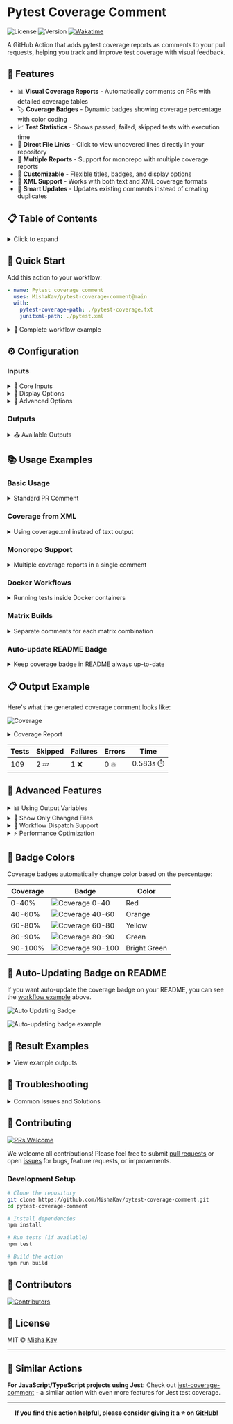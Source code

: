# Pytest Coverage Comment

![License](https://img.shields.io/github/license/MishaKav/pytest-coverage-comment)
![Version](https://img.shields.io/github/package-json/v/MishaKav/pytest-coverage-comment)
[![Wakatime](https://wakatime.com/badge/user/f838c8aa-c197-42f0-b335-cd1d26159dfd/project/b1e64a51-e518-4b91-bb00-189ffdd444c6.svg)](https://wakatime.com/badge/user/f838c8aa-c197-42f0-b335-cd1d26159dfd/project/b1e64a51-e518-4b91-bb00-189ffdd444c6)

A GitHub Action that adds pytest coverage reports as comments to your pull requests, helping you track and improve test coverage with visual feedback.

## 🎯 Features

- 📊 **Visual Coverage Reports** - Automatically comments on PRs with detailed coverage tables
- 🏷️ **Coverage Badges** - Dynamic badges showing coverage percentage with color coding
- 📈 **Test Statistics** - Shows passed, failed, skipped tests with execution time
- 🔗 **Direct File Links** - Click to view uncovered lines directly in your repository
- 📁 **Multiple Reports** - Support for monorepo with multiple coverage reports
- 🎨 **Customizable** - Flexible titles, badges, and display options
- 📝 **XML Support** - Works with both text and XML coverage formats
- 🚀 **Smart Updates** - Updates existing comments instead of creating duplicates

## 📋 Table of Contents

<details>
<summary>Click to expand</summary>

- [Pytest Coverage Comment](#pytest-coverage-comment)
  - [🎯 Features](#-features)
  - [📋 Table of Contents](#-table-of-contents)
  - [🚀 Quick Start](#-quick-start)
  - [⚙️ Configuration](#️-configuration)
    - [Inputs](#inputs)
    - [Outputs](#outputs)
  - [📚 Usage Examples](#-usage-examples)
    - [Basic Usage](#basic-usage)
    - [Coverage from XML](#coverage-from-xml)
    - [Monorepo Support](#monorepo-support)
    - [Docker Workflows](#docker-workflows)
    - [Matrix Builds](#matrix-builds)
    - [Auto-update README Badge](#auto-update-readme-badge)
  - [🔬 Advanced Features](#-advanced-features)
  - [🎨 Badge Colors](#-badge-colors)
  - [📸 Result Examples](#-result-examples)
    - [Standard Comment (Collapsed)](#standard-comment-collapsed)
    - [Expanded Coverage Report](#expanded-coverage-report)
    - [Multiple Files (Monorepo)](#multiple-files-monorepo)
  - [🔧 Troubleshooting](#-troubleshooting)
    - [Comment Not Appearing](#comment-not-appearing)
    - [Coverage Report Too Large](#coverage-report-too-large)
    - [GitHub Step Summary Too Large](#github-step-summary-too-large)
    - [Files Not Found](#files-not-found)
    - [Wrong File Links](#wrong-file-links)
  - [🤝 Contributing](#-contributing)
    - [Development Setup](#development-setup)
  - [👥 Contributors](#-contributors)
  - [📄 License](#-license)
  - [🔗 Similar Actions](#-similar-actions)

</details>

## 🚀 Quick Start

Add this action to your workflow:

```yaml
- name: Pytest coverage comment
  uses: MishaKav/pytest-coverage-comment@main
  with:
    pytest-coverage-path: ./pytest-coverage.txt
    junitxml-path: ./pytest.xml
```

<details>
<summary>📖 Complete workflow example</summary>

```yaml
name: pytest-coverage-comment
on:
  pull_request:
    branches:
      - '*'

permissions:
  contents: write
  checks: write
  pull-requests: write

jobs:
  test:
    runs-on: ubuntu-latest
    steps:
      - uses: actions/checkout@v4

      - name: Set up Python
        uses: actions/setup-python@v5
        with:
          python-version: 3.11

      - name: Install dependencies
        run: |
          pip install pytest pytest-cov

      - name: Run tests with coverage
        run: |
          pytest --junitxml=pytest.xml --cov-report=term-missing:skip-covered --cov=src tests/ | tee pytest-coverage.txt

      - name: Pytest coverage comment
        uses: MishaKav/pytest-coverage-comment@main
        with:
          pytest-coverage-path: ./pytest-coverage.txt
          junitxml-path: ./pytest.xml
```

</details>

## ⚙️ Configuration

### Inputs

<details>
<summary>📝 Core Inputs</summary>

| Name                       | Required | Default                 | Description                                                                            |
| -------------------------- | -------- | ----------------------- | -------------------------------------------------------------------------------------- |
| `github-token`             | ✓        | `${{github.token}}`     | GitHub token for API access to create/update comments                                  |
| `pytest-coverage-path`     |          | `./pytest-coverage.txt` | Path to pytest text coverage output (from `--cov-report=term-missing`)                 |
| `pytest-xml-coverage-path` |          |                         | Path to XML coverage report (from `--cov-report=xml:coverage.xml`)                     |
| `junitxml-path`            |          |                         | Path to JUnit XML file for test statistics (passed/failed/skipped)                     |
| `issue-number`             |          |                         | Pull request number to comment on (required for workflow_dispatch/workflow_run events) |

</details>

<details>
<summary>🎨 Display Options</summary>

| Name                        | Default           | Description                                                         |
| --------------------------- | ----------------- | ------------------------------------------------------------------- |
| `title`                     | `Coverage Report` | Main title for the coverage comment (useful for monorepo projects)  |
| `badge-title`               | `Coverage`        | Text shown on the coverage percentage badge                         |
| `junitxml-title`            |                   | Title for the test summary section from JUnit XML                   |
| `hide-badge`                | `false`           | Hide the coverage percentage badge from the comment                 |
| `hide-report`               | `false`           | Hide the detailed coverage table (show only summary and badge)      |
| `hide-comment`              | `false`           | Skip creating PR comment entirely (useful for using outputs only)   |
| `report-only-changed-files` | `false`           | Show only files changed in the current pull request                 |
| `xml-skip-covered`          | `false`           | Hide files with 100% coverage from XML coverage reports             |
| `remove-link-from-badge`    | `false`           | Remove hyperlink from coverage badge (badge becomes plain image)    |
| `remove-links-to-files`     | `false`           | Remove file links from coverage table to reduce comment size        |
| `remove-links-to-lines`     | `false`           | Remove line number links from coverage table to reduce comment size |

</details>

<details>
<summary>🔧 Advanced Options</summary>

| Name                    | Default | Description                                                                                            |
| ----------------------- | ------- | ------------------------------------------------------------------------------------------------------ |
| `create-new-comment`    | `false` | Create new comment on each run instead of updating existing comment                                    |
| `unique-id-for-comment` |         | Unique identifier for matrix builds to update separate comments (e.g., `${{ matrix.python-version }}`) |
| `default-branch`        | `main`  | Base branch name for file links in coverage report (e.g., main, master)                                |
| `coverage-path-prefix`  |         | Prefix to add to file paths in coverage report links                                                   |
| `multiple-files`        |         | Generate single comment with multiple coverage reports (useful for monorepos)                          |

</details>

### Outputs

<details>
<summary>📤 Available Outputs</summary>

| Name                 | Example         | Description                                                                          |
| -------------------- | --------------- | ------------------------------------------------------------------------------------ |
| `coverage`           | `85%`           | Coverage percentage from pytest report                                               |
| `color`              | `green`         | Badge color based on coverage percentage (red/orange/yellow/green/brightgreen)       |
| `coverageHtml`       | HTML string     | Full HTML coverage report with clickable links to uncovered lines                    |
| `summaryReport`      | Markdown string | Test summary in markdown format with statistics (tests/skipped/failures/errors/time) |
| `warnings`           | `42`            | Number of coverage warnings from pytest-cov                                          |
| `tests`              | `109`           | Total number of tests run (from JUnit XML)                                           |
| `skipped`            | `2`             | Number of skipped tests (from JUnit XML)                                             |
| `failures`           | `0`             | Number of failed tests (from JUnit XML)                                              |
| `errors`             | `0`             | Number of test errors (from JUnit XML)                                               |
| `time`               | `12.5`          | Test execution time in seconds (from JUnit XML)                                      |
| `notSuccessTestInfo` | JSON string     | JSON details of failed, errored, and skipped tests (from JUnit XML)                  |

</details>

## 📚 Usage Examples

### Basic Usage

<details>
<summary>Standard PR Comment</summary>

```yaml
- name: Run tests
  run: |
    pytest --junitxml=pytest.xml --cov-report=term-missing:skip-covered --cov=src tests/ | tee pytest-coverage.txt

- name: Coverage comment
  uses: MishaKav/pytest-coverage-comment@main
  with:
    pytest-coverage-path: ./pytest-coverage.txt
    junitxml-path: ./pytest.xml
```

</details>

### Coverage from XML

<details>
<summary>Using coverage.xml instead of text output</summary>

```yaml
- name: Generate XML coverage
  run: |
    pytest --cov-report=xml:coverage.xml --cov=src tests/

- name: Coverage comment
  uses: MishaKav/pytest-coverage-comment@main
  with:
    pytest-xml-coverage-path: ./coverage.xml
    junitxml-path: ./pytest.xml
```

</details>

### Monorepo Support

<details>
<summary>Multiple coverage reports in a single comment</summary>

```yaml
- name: Coverage comment
  uses: MishaKav/pytest-coverage-comment@main
  with:
    multiple-files: |
      Backend API, ./backend/pytest-coverage.txt, ./backend/pytest.xml
      Frontend SDK, ./frontend/pytest-coverage.txt, ./frontend/pytest.xml
      Data Pipeline, ./pipeline/pytest-coverage.txt, ./pipeline/pytest.xml
```

This creates a consolidated table showing all coverage reports:

| Title         | Coverage | Tests | Time  |
| ------------- | -------- | ----- | ----- |
| Backend API   | 85%      | 156   | 23.4s |
| Frontend SDK  | 92%      | 89    | 12.1s |
| Data Pipeline | 78%      | 234   | 45.6s |

**Output**: Combined table showing coverage and test results for all packages.

<img alt="Multiple Files Mode Example" src="https://user-images.githubusercontent.com/289035/122121939-ddd0c500-ce34-11eb-8546-89a8a769e065.png">

</details>

### Docker Workflows

<details>
<summary>Running tests inside Docker containers</summary>

```yaml
- name: Run tests in Docker
  run: |
    docker run -v /tmp:/tmp $IMAGE_TAG \
      python -m pytest \
        --cov-report=term-missing:skip-covered \
        --junitxml=/tmp/pytest.xml \
        --cov=src tests/ | tee /tmp/pytest-coverage.txt

- name: Coverage comment
  uses: MishaKav/pytest-coverage-comment@main
  with:
    pytest-coverage-path: /tmp/pytest-coverage.txt
    junitxml-path: /tmp/pytest.xml
```

</details>

### Matrix Builds

<details>
<summary>Separate comments for each matrix combination</summary>

```yaml
strategy:
  matrix:
    python-version: ['3.9', '3.10', '3.11']
    os: [ubuntu-latest, windows-latest]

steps:
  - name: Coverage comment
    uses: MishaKav/pytest-coverage-comment@main
    with:
      pytest-coverage-path: ./pytest-coverage.txt
      junitxml-path: ./pytest.xml
      unique-id-for-comment: ${{ matrix.python-version }}-${{ matrix.os }}
      title: Coverage for Python ${{ matrix.python-version }} on ${{ matrix.os }}
```

</details>

### Auto-update README Badge

<details>
<summary>Keep coverage badge in README always up-to-date</summary>

First, add placeholders to your README.md:

```markdown
<!-- Pytest Coverage Comment:Begin -->
<!-- Pytest Coverage Comment:End -->
```

Then use this workflow:

```yaml
name: Update Coverage Badge
on:
  push:
    branches: [main]

permissions:
  contents: write

jobs:
  update-badge:
    runs-on: ubuntu-latest
    steps:
      - uses: actions/checkout@v4
        with:
          persist-credentials: false
          fetch-depth: 0

      - name: Run tests
        run: |
          pytest --junitxml=pytest.xml --cov-report=term-missing --cov=src tests/ | tee pytest-coverage.txt

      - name: Coverage comment
        id: coverage
        uses: MishaKav/pytest-coverage-comment@main
        with:
          pytest-coverage-path: ./pytest-coverage.txt
          junitxml-path: ./pytest.xml
          hide-comment: true

      - name: Update README
        run: |
          sed -i '/<!-- Pytest Coverage Comment:Begin -->/,/<!-- Pytest Coverage Comment:End -->/c\<!-- Pytest Coverage Comment:Begin -->\n${{ steps.coverage.outputs.coverageHtml }}\n<!-- Pytest Coverage Comment:End -->' ./README.md

      - name: Commit changes
        uses: stefanzweifel/git-auto-commit-action@v5
        with:
          commit_message: 'docs: update coverage badge'
          file_pattern: README.md
```

</details>

## 📋 Output Example

Here's what the generated coverage comment looks like:

<img alt="Coverage" src="https://img.shields.io/badge/Coverage-30%25-red.svg" /><br/><details><summary>Coverage Report</summary><table><tr><th>File</th><th>Stmts</th><th>Miss</th><th>Cover</th><th>Missing</th></tr><tbody><tr><td colspan="5"><b>functions/example_completed</b></td></tr><tr><td>&nbsp; &nbsp;<a href="https://github.com/MishaKav/pytest-coverage-comment/blob/680f562642190a6a28f6c54785c767e2586b44b8/functions/example_completed/example_completed.py">example_completed.py</a></td><td>64</td><td>19</td><td>70%</td><td><a href="https://github.com/MishaKav/pytest-coverage-comment/blob/680f562642190a6a28f6c54785c767e2586b44b8/functions/example_completed/example_completed.py#L33">33</a>, <a href="https://github.com/MishaKav/pytest-coverage-comment/blob/680f562642190a6a28f6c54785c767e2586b44b8/functions/example_completed/example_completed.py#L39-L45">39&ndash;45</a>, <a href="https://github.com/MishaKav/pytest-coverage-comment/blob/680f562642190a6a28f6c54785c767e2586b44b8/functions/example_completed/example_completed.py#L48-L51">48&ndash;51</a>, <a href="https://github.com/MishaKav/pytest-coverage-comment/blob/680f562642190a6a28f6c54785c767e2586b44b8/functions/example_completed/example_completed.py#L55-L58">55&ndash;58</a>, <a href="https://github.com/MishaKav/pytest-coverage-comment/blob/680f562642190a6a28f6c54785c767e2586b44b8/functions/example_completed/example_completed.py#L65-L70">65&ndash;70</a>, <a href="https://github.com/MishaKav/pytest-coverage-comment/blob/680f562642190a6a28f6c54785c767e2586b44b8/functions/example_completed/example_completed.py#L91-L92">91&ndash;92</a></td></tr><tr><td colspan="5"><b>functions/example_manager</b></td></tr><tr><td>&nbsp; &nbsp;<a href="https://github.com/MishaKav/pytest-coverage-comment/blob/680f562642190a6a28f6c54785c767e2586b44b8/functions/example_manager/example_manager.py">example_manager.py</a></td><td>44</td><td>11</td><td>75%</td><td><a href="https://github.com/MishaKav/pytest-coverage-comment/blob/680f562642190a6a28f6c54785c767e2586b44b8/functions/example_manager/example_manager.py#L31-L33">31&ndash;33</a>, <a href="https://github.com/MishaKav/pytest-coverage-comment/blob/680f562642190a6a28f6c54785c767e2586b44b8/functions/example_manager/example_manager.py#L49-L55">49&ndash;55</a>, <a href="https://github.com/MishaKav/pytest-coverage-comment/blob/680f562642190a6a28f6c54785c767e2586b44b8/functions/example_manager/example_manager.py#L67-L69">67&ndash;69</a></td></tr><tr><td>&nbsp; &nbsp;<a href="https://github.com/MishaKav/pytest-coverage-comment/blob/680f562642190a6a28f6c54785c767e2586b44b8/functions/example_manager/example_static.py">example_static.py</a></td><td>40</td><td>2</td><td>95%</td><td><a href="https://github.com/MishaKav/pytest-coverage-comment/blob/680f562642190a6a28f6c54785c767e2586b44b8/functions/example_manager/example_static.py#L60-L61">60&ndash;61</a></td></tr><tr><td colspan="5"><b>functions/my_exampels</b></td></tr><tr><td>&nbsp; &nbsp;<a href="https://github.com/MishaKav/pytest-coverage-comment/blob/680f562642190a6a28f6c54785c767e2586b44b8/functions/my_exampels/example.py">example.py</a></td><td>20</td><td>20</td><td>0%</td><td><a href="https://github.com/MishaKav/pytest-coverage-comment/blob/680f562642190a6a28f6c54785c767e2586b44b8/functions/my_exampels/example.py#L1-L31">1&ndash;31</a></td></tr><tr><td colspan="5"><b>functions/resources</b></td></tr><tr><td>&nbsp; &nbsp;<a href="https://github.com/MishaKav/pytest-coverage-comment/blob/680f562642190a6a28f6c54785c767e2586b44b8/functions/resources/resources.py">resources.py</a></td><td>26</td><td>26</td><td>0%</td><td><a href="https://github.com/MishaKav/pytest-coverage-comment/blob/680f562642190a6a28f6c54785c767e2586b44b8/functions/resources/resources.py#L1-L37">1&ndash;37</a></td></tr><tr><td><b>TOTAL</b></td><td><b>1055</b></td><td><b>739</b></td><td><b>30%</b></td><td>&nbsp;</td></tr></tbody></table></details>

| Tests | Skipped | Failures | Errors   | Time               |
| ----- | ------- | -------- | -------- | ------------------ |
| 109   | 2 :zzz: | 1 :x:    | 0 :fire: | 0.583s :stopwatch: |

## 🔬 Advanced Features

<details>
<summary>📊 Using Output Variables</summary>

```yaml
- name: Coverage comment
  id: coverage
  uses: MishaKav/pytest-coverage-comment@main
  with:
    pytest-coverage-path: ./pytest-coverage.txt
    junitxml-path: ./pytest.xml

- name: Dynamic Badges
  uses: schneegans/dynamic-badges-action@v1.7.0
  with:
    auth: ${{ secrets.GIST_SECRET }}
    gistID: your-gist-id
    filename: coverage.json
    label: Coverage
    message: ${{ steps.coverage.outputs.coverage }}
    color: ${{ steps.coverage.outputs.color }}

- name: Fail if coverage too low
  if: ${{ steps.coverage.outputs.coverage < 80 }}
  run: |
    echo "Coverage is below 80%!"
    exit 1
```

</details>

<details>
<summary>🎯 Show Only Changed Files</summary>

```yaml
- name: Coverage comment (changed files only)
  uses: MishaKav/pytest-coverage-comment@main
  with:
    pytest-coverage-path: ./pytest-coverage.txt
    junitxml-path: ./pytest.xml
    report-only-changed-files: true
```

This is particularly useful for large codebases where you want to focus on coverage for files modified in the PR.

</details>

<details>
<summary>🔀 Workflow Dispatch Support</summary>

```yaml
name: Manual Coverage Report
on:
  workflow_dispatch:
    inputs:
      pr_number:
        description: 'Pull Request number'
        required: true

jobs:
  coverage:
    runs-on: ubuntu-latest
    steps:
      - name: Coverage comment
        uses: MishaKav/pytest-coverage-comment@main
        with:
          pytest-coverage-path: ./pytest-coverage.txt
          junitxml-path: ./pytest.xml
          issue-number: ${{ github.event.inputs.pr_number }}
```

</details>

<details>
<summary>⚡ Performance Optimization</summary>

For large coverage reports that might exceed GitHub's comment size limits:

```yaml
- name: Coverage comment
  uses: MishaKav/pytest-coverage-comment@main
  with:
    pytest-coverage-path: ./pytest-coverage.txt
    junitxml-path: ./pytest.xml
    hide-report: true # Show only summary and badge
    xml-skip-covered: true # Skip files with 100% coverage
    report-only-changed-files: true # Only show changed files
    remove-links-to-files: true # Remove clickable file links
    remove-links-to-lines: true # Remove clickable line number links
```

**Link Removal Options:**

- `remove-links-to-files: true` - Removes clickable links to files. Instead of `[example.py](link)`, shows plain `example.py`
- `remove-links-to-lines: true` - Removes clickable links to line numbers. Instead of `[14-18](link)`, shows plain `14-18`

These options significantly reduce comment size while preserving all coverage information.

</details>

## 🎨 Badge Colors

Coverage badges automatically change color based on the percentage:

| Coverage | Badge                                                                           | Color        |
| -------- | ------------------------------------------------------------------------------- | ------------ |
| 0-40%    | ![Coverage 0-40](https://img.shields.io/badge/Coverage-20%25-red.svg)           | Red          |
| 40-60%   | ![Coverage 40-60](https://img.shields.io/badge/Coverage-50%25-orange.svg)       | Orange       |
| 60-80%   | ![Coverage 60-80](https://img.shields.io/badge/Coverage-70%25-yellow.svg)       | Yellow       |
| 80-90%   | ![Coverage 80-90](https://img.shields.io/badge/Coverage-85%25-green.svg)        | Green        |
| 90-100%  | ![Coverage 90-100](https://img.shields.io/badge/Coverage-95%25-brightgreen.svg) | Bright Green |

## 🔄 Auto-Updating Badge on README

If you want auto-update the coverage badge on your README, you can see the [workflow example](#auto-update-readme-badge) above.

![Auto Updating Badge](https://img.shields.io/endpoint?url=https://gist.githubusercontent.com/MishaKav/5e90d640f8c212ab7bbac38f72323f80/raw/pytest-coverage-comment__main.json)

<img alt="Auto-updating badge example" src="https://user-images.githubusercontent.com/289035/126039976-3f1bf8dd-5a6b-4103-8548-fc3eecc377d7.png">

## 📸 Result Examples

<details>
<summary>View example outputs</summary>

### Standard Comment (Collapsed)

![Collapsed Comment](https://user-images.githubusercontent.com/289035/120536428-c7664a80-c3ec-11eb-9cce-3ac53343fac4.png)

### Expanded Coverage Report

![Expanded Report](https://user-images.githubusercontent.com/289035/120536607-f8df1600-c3ec-11eb-9f49-c6d7571e43ac.png)

### Multiple Files (Monorepo)

![Multiple Files](https://user-images.githubusercontent.com/289035/122121939-ddd0c500-ce34-11eb-8546-89a8a769e065.png)

</details>

## 🔧 Troubleshooting

<details>
<summary>Common Issues and Solutions</summary>

### Comment Not Appearing

**Issue**: The action runs successfully but no comment appears on the PR.

**Solutions**:

- Ensure proper permissions are set:
  ```yaml
  permissions:
    contents: write
    pull-requests: write
  ```
- For `workflow_dispatch`, provide the `issue-number` input
- Check if `hide-comment` is set to `false`

### Coverage Report Too Large

**Issue**: "Comment is too long (maximum is 65536 characters)"

**Solutions**:

- Use `xml-skip-covered: true` to hide fully covered files
- Enable `report-only-changed-files: true`
- Set `hide-report: true` to show only summary
- Use `remove-links-to-files: true` to remove clickable file links
- Use `remove-links-to-lines: true` to remove clickable line number links
- Use `--cov-report=term-missing:skip-covered` in pytest

### GitHub Step Summary Too Large

**Issue**: "GitHub Action Summary too big" (exceeds 1MB limit)

**Solution**: As of v1.1.55, the action automatically truncates summaries that exceed GitHub's 1MB limit.

### Files Not Found

**Issue**: "No such file or directory" errors

**Solutions**:

- Use absolute paths or paths relative to `$GITHUB_WORKSPACE`
- For Docker workflows, ensure volumes are mounted correctly
- Check that coverage files are generated before the action runs

### Wrong File Links

**Issue**: Links in the coverage report point to wrong files or 404

**Solutions**:

- Set `default-branch` to your repository's main branch
- Use `coverage-path-prefix` if your test paths differ from repository structure
- Ensure the action runs on the correct commit SHA

</details>

## 🤝 Contributing

[![PRs Welcome](https://img.shields.io/badge/PRs-welcome-brightgreen.svg?style=flat-square)](http://makeapullrequest.com)

We welcome all contributions! Please feel free to submit [pull requests](https://github.com/MishaKav/pytest-coverage-comment/pulls) or open [issues](https://github.com/MishaKav/pytest-coverage-comment/issues) for bugs, feature requests, or improvements.

### Development Setup

```bash
# Clone the repository
git clone https://github.com/MishaKav/pytest-coverage-comment.git
cd pytest-coverage-comment

# Install dependencies
npm install

# Run tests (if available)
npm test

# Build the action
npm run build
```

## 👥 Contributors

<a href="https://github.com/MishaKav/pytest-coverage-comment/graphs/contributors">
  <img src="https://contrib.rocks/image?repo=MishaKav/pytest-coverage-comment" alt="Contributors" />
</a>

## 📄 License

MIT © [Misha Kav](https://github.com/MishaKav)

---

## 🔗 Similar Actions

**For JavaScript/TypeScript projects using Jest:**
Check out [jest-coverage-comment](https://github.com/marketplace/actions/jest-coverage-comment) - a similar action with even more features for Jest test coverage.

---

<div align="center">

**If you find this action helpful, please consider giving it a ⭐ on [GitHub](https://github.com/MishaKav/pytest-coverage-comment)!**

</div>
